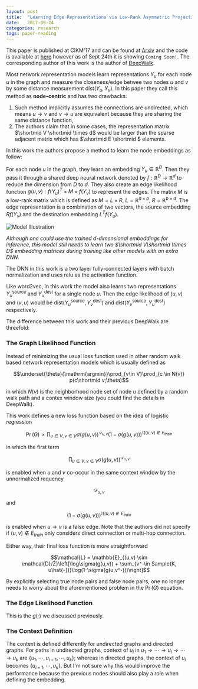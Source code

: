 ```yaml
---
layout: post
title:  "Learning Edge Representations via Low-Rank Asymmetric Projections"
date:   2017-09-24
categories: research
tags: paper-reading
---
```

This paper is published at CIKM'17 and can be found at [Arxiv](https://arxiv.org/pdf/1705.05615.pdf) and the code is available at [here](http://sami.haija.org/graph/deep_embedding.html) however as of Sept 24th it is showing `Coming Soon!`. The corresponding author of this work is the author of [DeepWalk](https://arxiv.org/abs/1403.6652).

Most network representation models learn representations $Y_u$ for each node $u$ in the graph and measure the closeness/edge betwee two nodes $u$ and $v$ by some distance measurement $\mathsf{dist}(Y_u, Y_v)$. In this paper they call this method as **node-centric** and has two drawbacks:

1. Such method implicitly assumes the connections are undirected, which means $u\rightarrow v$ and $v\rightarrow u$ are equivalent because they are sharing the same distance function,
2. The authors claim that in some cases, the representation matrix $\shortmid V \shortmid \times d$ would be larger than the sparse adjacent matrix which has $\shortmid E \shortmid $ elements.

In this work the authors propose a method to learn the node embeddings as follow:

For each node $u$ in the graph, they learn an embedding $Y_u \in \mathbb{R}^D$. Then they pass it through a shared deep neural network denoted by $f:\mathbb{R}^D\rightarrow \mathbb{R}^d$ to reduce the dimension from $D$ to $d$. They also create an edge likelihood function $g(u,v):f(Y_u)^T\times M \times f(Y_v)$ to represent the edges. The matrix $M$ is a low-rank matrix which is defined as $M = L \times R$, $L = \mathbb{R}^{d\times b}$, $R = \mathbb{R}^{b\times d}$. The edge representation is a combination of two vectors, the source embedding $Rf(Y_v)$ and the destination embedding $L^Tf(Y_u)$.

![Model Illustration]({{site.url}}/assets/paper_club_002_edge_rep.png)

*Although one could use the trained $d$-dimensional embeddings for inference, this model still needs to learn two $\shortmid V\shortmid \times D$ embedding matrices during training like other models with an extra DNN.*

The DNN in this work is a two layer fully-connected layers with batch normalization and uses relu as the activation function.

Like word2vec, in this work the model also learns two representations $Y_u^{\textsf{source}}$ and $Y_u^{\textsf{dest}}$ for a single node $u$. Then the edge likelihood of $(u,v)$ and $(v,u)$ would be $\textsf{dist}(Y_u^{\textsf{source}},Y_v^{\textsf{dest}})$ and $\textsf{dist}(Y_v^{\textsf{source}},Y_u^{\textsf{dest}})$ respectively.

The difference between this work and their previous DeepWalk are threefold:

### The Graph Likelihood Function

Instead of minimizing the usual loss function used in other random walk based network representation models which is usually defined as

$$\underset{\theta}{\mathrm{argmin}}\prod_{v\in V}\prod_{c \in N(v)} p(c\shortmid v;\theta)$$

in which $N(v)$ is the neighborhood node set of node $u$ defined by a random walk path and a contex window size (you could find the details in DeepWalk).

This work defines a new loss function based on the idea of logistic regression

$$\Pr(G) \propto \prod_{u\in V, v\in V} \sigma(g(u,v))^{\mathcal{D}_{u,v}}(1-\sigma(g(u,v)))^{\mathbb{I}((u,v)\notin E_{train}}$$

in which the first term 

$$\prod_{u \in V, v \in V}\sigma (g(u,v))^{\mathcal{D}_{u,v}}$$ 

is enabled when $u$ and $v$ co-occur in the same context window by the unnormalized requency 

$$\mathcal{D}_{u,v}$$ 

and 

$$(1-\sigma(g(u,v)))^{\mathbb{I}((u,v) \notin E_{train}}$$ 

is enabled when $u\rightarrow v$ is a false edge. Note that the authors did not specify if $(u,v)\notin E_{train}$ only considers direct connection or multi-hop connection.

Either way, their final loss function is more straightforward 

$$\mathcal{L} = \mathbb{E}_{(u,v) \sim \mathcal{D}/Z}\left[\log\sigma(g(u,v)) + \sum_{v^-\in Sample(K, u\hat{-})}\log(1-\sigma(g(u,v^-)))\right]$$

By explicitly selecting true node pairs and false node pairs, one no longer needs to worry about the aforementioned problem in the $\Pr(G)$ equation.

### The Edge Likelihood Function

This is the $g(\cdot)$ we discussed previously.

### The Context Definition

The context is defined differently for undirected graphs and directed graphs. For paths in undirected graphs, context of $u_i$ in $u_1\rightarrow\cdots\rightarrow u_i\rightarrow\cdots\rightarrow u_k$ are $\{u_1,\cdots,u_{i-1},\cdots,u_{k}\}$; whereas in directed graphs, the context of $u_i$ becomes $\{u_{i+1},\cdots,u_k\}$. But I'm not sure why this would improve the performance because the previous nodes should also play a role when defining the embedding.
